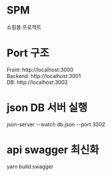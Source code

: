 # SPM
쇼핑몰 프로젝트

# Port 구조
Front: http://localhost:3000  
Backend: http://localhost:3001  
DB: http://localhost:3002  

# json DB 서버 실행
json-server --watch db.json --port 3002

# api swagger 최신화
yarn build:swagger
